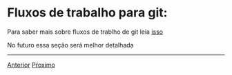 # Fluxos de trabalho para git:

Para saber mais sobre fluxos de trablho de git leia [isso](https://www.atlassian.com/git/tutorials/comparing-workflows)

No futuro essa seção será melhor detalhada

---

[Anterior](saber-mais.md)
[Pŕoximo](exercicio-1.md)
